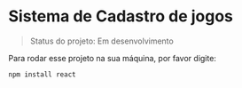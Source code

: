 # Sistema de Cadastro de jogos #

>Status do projeto: Em desenvolvimento

Para rodar esse projeto na sua máquina, por favor digite: 
```
npm install react
```

